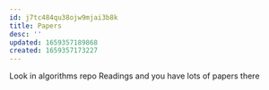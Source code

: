 ```yaml
---
id: j7tc484qu38ojw9mjai3b8k
title: Papers
desc: ''
updated: 1659357189868
created: 1659357173227
---
```

Look in algorithms repo Readings and you have lots of papers there